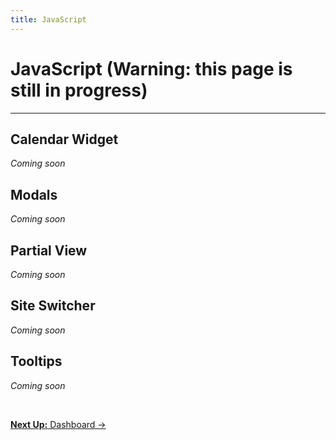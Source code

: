 ```yaml
---
title: JavaScript
---
```


<h1>JavaScript <span class="subheader"> (Warning: this page is still in progress)</span></h1>

---

## Calendar Widget

*Coming soon*

## Modals

*Coming soon*

## Partial View

*Coming soon*

## Site Switcher

*Coming soon*

## Tooltips

*Coming soon*

<br>

<p class="text-center medium-text-right">
  <a href="/docs/page-layouts/dashboard/"><b>Next Up:</b> Dashboard →</a>
</p>